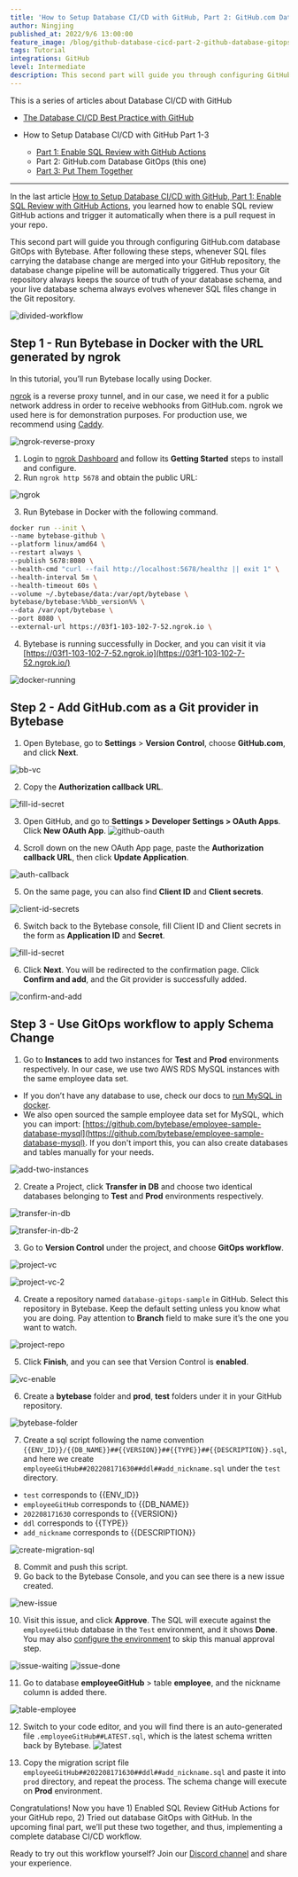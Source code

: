 ```yaml
---
title: 'How to Setup Database CI/CD with GitHub, Part 2: GitHub.com Database GitOps'
author: Ningjing
published_at: 2022/9/6 13:00:00
feature_image: /blog/github-database-cicd-part-2-github-database-gitops/howto-github-2.webp
tags: Tutorial
integrations: GitHub
level: Intermediate
description: This second part will guide you through configuring GitHub.com database GitOps with Bytebase. After following these steps, you can trigger database changes by merging sql files into your GitHub repository.
---
```


This is a series of articles about Database CI/CD with GitHub

- [The Database CI/CD Best Practice with GitHub](/blog/database-cicd-best-practice-with-github)

- How to Setup Database CI/CD with GitHub Part 1-3
  - [Part 1: Enable SQL Review with GitHub Actions](/blog/github-database-cicd-part-1-sql-review-github-actions)
  - Part 2: GitHub.com Database GitOps (this one)
  - [Part 3: Put Them Together](/blog/github-database-cicd-part-3-put-them-together)

---

In the last article [How to Setup Database CI/CD with GitHub, Part 1: Enable SQL Review with GitHub Actions](/blog/github-database-cicd-part-1-sql-review-github-actions), you learned how to enable SQL review GitHub actions and trigger it automatically when there is a pull request in your repo.

This second part will guide you through configuring GitHub.com database GitOps with Bytebase. After following these steps, whenever SQL files carrying the database change are merged into your GitHub repository, the database change pipeline will be automatically triggered. Thus your Git repository always keeps the source of truth of your database schema, and your live database schema always evolves whenever SQL files change in the Git repository.

![divided-workflow](/blog/github-database-cicd-part-2-github-database-gitops/divided-workflow.webp)

## Step 1 - Run Bytebase in Docker with the URL generated by ngrok

In this tutorial, you’ll run Bytebase locally using Docker.

[ngrok](https://ngrok.com/) is a reverse proxy tunnel, and in our case, we need it for a public network address in order to receive webhooks from GitHub.com. ngrok we used here is for demonstration purposes. For production use, we recommend using [Caddy](https://caddyserver.com/).

![ngrok-reverse-proxy](/blog/github-database-cicd-part-2-github-database-gitops/ngrok-reverse-proxy.webp)

1. Login to [ngrok Dashboard](https://dashboard.ngrok.com/get-started/setup) and follow its **Getting Started** steps to install and configure.
2. Run `ngrok http 5678` and obtain the public URL:

![ngrok](/blog/github-database-cicd-part-2-github-database-gitops/ngrok.webp)

3. Run Bytebase in Docker with the following command.

```bash
docker run --init \
--name bytebase-github \
--platform linux/amd64 \
--restart always \
--publish 5678:8080 \
--health-cmd "curl --fail http://localhost:5678/healthz || exit 1" \
--health-interval 5m \
--health-timeout 60s \
--volume ~/.bytebase/data:/var/opt/bytebase \
bytebase/bytebase:%%bb_version%% \
--data /var/opt/bytebase \
--port 8080 \
--external-url https://03f1-103-102-7-52.ngrok.io \
```

4. Bytebase is running successfully in Docker, and you can visit it via [https://03f1-103-102-7-52.ngrok.io](https://03f1-103-102-7-52.ngrok.io/)

![docker-running](/blog/github-database-cicd-part-2-github-database-gitops/docker-running.webp)

## Step 2 - Add GitHub.com as a Git provider in Bytebase

1. Open Bytebase, go to **Settings** > **Version Control**, choose **GitHub.com**, and click **Next**.

![bb-vc](/blog/github-database-cicd-part-2-github-database-gitops/bb-vc.webp)

2. Copy the **Authorization callback URL**.

![fill-id-secret](/blog/github-database-cicd-part-2-github-database-gitops/fill-id-secret.webp)

3. Open GitHub, and go to **Settings > Developer Settings > OAuth Apps**. Click **New OAuth App**.
   ![github-oauth](/blog/github-database-cicd-part-2-github-database-gitops/github-oauth.webp)

4. Scroll down on the new OAuth App page, paste the **Authorization callback URL**, then click **Update Application**.

![auth-callback](/blog/github-database-cicd-part-2-github-database-gitops/auth-callback.webp)

5. On the same page, you can also find **Client ID** and **Client secrets**.

![client-id-secrets](/blog/github-database-cicd-part-2-github-database-gitops/client-id-secrets.webp)

6. Switch back to the Bytebase console, fill Client ID and Client secrets in the form as **Application ID** and **Secret**.

![fill-id-secret](/blog/github-database-cicd-part-2-github-database-gitops/fill-id-secret.webp)

6. Click **Next**. You will be redirected to the confirmation page. Click **Confirm and add**, and the Git provider is successfully added.

![confirm-and-add](/blog/github-database-cicd-part-2-github-database-gitops/confirm-and-add.webp)

## Step 3 - Use GitOps workflow to apply Schema Change

1. Go to **Instances** to add two instances for **Test** and **Prod** environments respectively. In our case, we use two AWS RDS MySQL instances with the same employee data set.

- If you don’t have any database to use, check our docs to [run MySQL in docker](/docs/get-started/install/local-mysql-instance).
- We also open sourced the sample employee data set for MySQL, which you can import: [https://github.com/bytebase/employee-sample-database-mysql](https://github.com/bytebase/employee-sample-database-mysql). If you don't import this, you can also create databases and tables manually for your needs.

![add-two-instances](/blog/github-database-cicd-part-2-github-database-gitops/add-two-instances.webp)

2. Create a Project, click **Transfer in DB** and choose two identical databases belonging to **Test** and **Prod** environments respectively.

![transfer-in-db](/blog/github-database-cicd-part-2-github-database-gitops/transfer-in-db.webp)

![transfer-in-db-2](/blog/github-database-cicd-part-2-github-database-gitops/transfer-in-db-2.webp)

3. Go to **Version Control** under the project, and choose **GitOps workflow**.

![project-vc](/blog/github-database-cicd-part-2-github-database-gitops/project-vc.webp)

![project-vc-2](/blog/github-database-cicd-part-2-github-database-gitops/project-vc-2.webp)

4. Create a repository named `database-gitops-sample` in GitHub. Select this repository in Bytebase. Keep the default setting unless you know what you are doing. Pay attention to **Branch** field to make sure it’s the one you want to watch.

![project-repo](/blog/github-database-cicd-part-2-github-database-gitops/project-repo.webp)

5. Click **Finish**, and you can see that Version Control is **enabled**.

![vc-enable](/blog/github-database-cicd-part-2-github-database-gitops/vc-enable.webp)

6. Create a **bytebase** folder and **prod**, **test** folders under it in your GitHub repository.

![bytebase-folder](/blog/github-database-cicd-part-2-github-database-gitops/bytebase-folder.webp)

7. Create a sql script following the name convention `{{ENV_ID}}/{{DB_NAME}}##{{VERSION}}##{{TYPE}}##{{DESCRIPTION}}.sql`, and here we create `employeeGitHub##202208171630##ddl##add_nickname.sql` under the `test` directory.

- `test` corresponds to {{ENV_ID}}
- `employeeGitHub` corresponds to {{DB_NAME}}
- `202208171630` corresponds to {{VERSION}}
- `ddl` corresponds to {{TYPE}}
- `add_nickname` corresponds to {{DESCRIPTION}}

![create-migration-sql](/blog/github-database-cicd-part-2-github-database-gitops/create-migration-sql.webp)

8. Commit and push this script.
9. Go back to the Bytebase Console, and you can see there is a new issue created.

![new-issue](/blog/github-database-cicd-part-2-github-database-gitops/new-issue.webp)

10. Visit this issue, and click **Approve**. The SQL will execute against the `employeeGitHub` database in the `Test` environment, and it shows **Done**. You may also [configure the environment](/docs/get-started/configure-workspace/set-up-environments) to skip this manual approval step.

![issue-waiting](/blog/github-database-cicd-part-2-github-database-gitops/issue-waiting.webp)
![issue-done](/blog/github-database-cicd-part-2-github-database-gitops/issue-done.webp)

11. Go to database **employeeGitHub** > table **employee**, and the nickname column is added there.

![table-employee](/blog/github-database-cicd-part-2-github-database-gitops/table-employee.webp)

12. Switch to your code editor, and you will find there is an auto-generated file `.employeeGitHub##LATEST.sql`, which is the latest schema written back by Bytebase.
    ![latest](/blog/github-database-cicd-part-2-github-database-gitops/latest.webp)

1.  Copy the migration script file `employeeGitHub##202208171630##ddl##add_nickname.sql` and paste it into `prod` directory, and repeat the process. The schema change will execute on **Prod** environment.

Congratulations! Now you have 1) Enabled SQL Review GitHub Actions for your GitHub repo, 2) Tried out database GitOps with GitHub. In the upcoming final part, we’ll put these two together, and thus, implementing a complete database CI/CD workflow.

Ready to try out this workflow yourself? Join our [Discord channel](https://discord.gg/6JYYBXvMDF) and share your experience.
